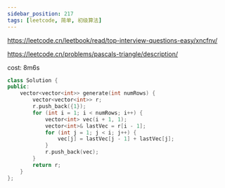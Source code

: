 ```yaml
---
sidebar_position: 217
tags: [leetcode, 简单, 初级算法]
---
```


https://leetcode.cn/leetbook/read/top-interview-questions-easy/xncfnv/

https://leetcode.cn/problems/pascals-triangle/description/

cost: 8m6s

```cpp
class Solution {
public:
    vector<vector<int>> generate(int numRows) {
        vector<vector<int>> r;
        r.push_back({1});
        for (int i = 1; i < numRows; i++) {
            vector<int> vec(i + 1, 1);
            vector<int>& lastVec = r[i - 1];
            for (int j = 1; j < i; j++) {
                vec[j] = lastVec[j - 1] + lastVec[j];
            }
            r.push_back(vec);
        }
        return r;
    }
};
```
